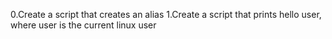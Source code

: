 0.Create a script that creates an alias
1.Create a script that prints hello user, where user is the current linux user
